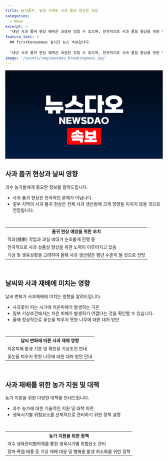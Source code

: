 ```yaml
---
title: 농식품부, 밀양 사례로 사과 품귀 현상은 과장
categories:
  - News
excerpt: >
  "내년 사과 품귀 현상 예측은 과장된 것일 수 있으며, 전국적으로 사과 품질 향상을 위한 작업이 순조롭게 진행 중" 농식품부는 사과 품귀 현상이 지역적 문제라고 설명했으며, 사과꽃에 동서양과풍해가 어렵게 발생했을 뿐, 정상 생육을 위한 기술지도를 실시 중"고 온피해 발생 온도와 정상적인 꽃눈 형성을 위한 기술지도 강화 및 기상 재해 대응을 위한 노력을 진행중" 농식품부 정책브리핑.
feature_text: >
  ## firstkoreanews 실시간 뉴스 속보입니다.

  "내년 사과 품귀 현상 예측은 과장된 것일 수 있으며, 전국적으로 사과 품질 향상을 위한 작업이 순조롭게 진행 중" 농식품부는 사과 품귀 현상이 지역적 문제라고 설명했으며, 사과꽃에 동서양과풍해가 어렵게 발생했을 뿐, 정상 생육을 위한 기술지도를 실시 중"고 온피해 발생 온도와 정상적인 꽃눈 형성을 위한 기술지도 강화 및 기상 재해 대응을 위한 노력을 진행중" 농식품부 정책브리핑.
image: '/assets/img/newsdao_breakingnews.jpg'
---
```


<p><img src="/assets/img/newsdao_breakingnews.jpg" alt="firstkoreanews 속보" /></p>

<h2 data-ke-size="size26">사과 품귀 현상과 날씨 영향</h2>

<p data-ke-size="size16">과수 농가들에게 중요한 정보를 알려드립니다.</p>

<ul>
    <li>사과 품귀 현상은 전국적인 문제가 아닙니다.</li>
    <li>일부 지역의 사과 품귀 현상은 전체 사과 생산량에 크게 영향을 미치지 않을 것으로 전망됩니다.</li>
</ul>

<p data-ke-size="size16">&nbsp;</p>

<table>
    <tbody>
        <tr>
            <td style="text-align: center; height: 17px;"><b>품귀 현상 예방을 위한 조치</b></td>
        </tr>
        <tr>
            <td style="text-align: left; height: 17px;">적과(摘果) 작업과 과실 비대가 순조롭게 진행 중</td>
        </tr>
        <tr>
            <td style="text-align: left; height: 17px;">전국적으로 사과 상품성 향상을 위한 노력이 이루어지고 있음</td>
        </tr>
        <tr>
            <td style="text-align: left; height: 17px;">기상 및 생육상황을 고려하여 올해 사과 생산량은 평년 수준이 될 것으로 전망</td>
        </tr>
    </tbody>
</table>

<p data-ke-size="size16">&nbsp;</p>

<h2 data-ke-size="size26">날씨와 사과 재배에 미치는 영향</h2>

<p data-ke-size="size16">날씨 변화가 사과재배에 미치는 영향을 알려드립니다.</p>

<ul>
    <li>사과꽃이 피는 시기에 저온피해가 발생하는 기온</li>
    <li>일부 기상조건에서는 저온 피해가 발생하기 어렵다는 것을 확인할 수 있습니다.</li>
    <li>올해 정상적으로 꽃눈을 틔우지 못한 나무에 대한 대처 방안</li>
</ul>

<p data-ke-size="size16">&nbsp;</p>

<table>
    <tbody>
        <tr>
            <td style="text-align: center; height: 17px;"><b>날씨 변화에 따른 사과 재배 영향</b></td>
        </tr>
        <tr>
            <td style="text-align: left; height: 17px;">저온피해 발생 기준 및 확인된 기상조건 안내</td>
        </tr>
        <tr>
            <td style="text-align: left; height: 17px;">꽃눈을 틔우지 못한 나무에 대한 대처 방안 안내</td>
        </tr>
    </tbody>
</table>

<p data-ke-size="size16">&nbsp;</p>

<h2 data-ke-size="size26">사과 재배를 위한 농가 지원 및 대책</h2>

<p data-ke-size="size16">농가 지원을 위한 다양한 대책을 안내드립니다.</p>

<ul>
    <li>과수 농가에 대한 기술적인 지원 및 대책 마련</li>
    <li>생육시기별 위험요소를 선제적으로 관리하기 위한 정책 설명</li>
</ul>

<p data-ke-size="size16">&nbsp;</p>

<table>
    <tbody>
        <tr>
            <td style="text-align: center; height: 17px;"><b>농가 지원을 위한 정책</b></td>
        </tr>
        <tr>
            <td style="text-align: left; height: 17px;">과수 생육관리협의체를 통한 생육시기별 위험요소 관리</td>
        </tr>
        <tr>
            <td style="text-align: left; height: 17px;">장마·폭염·태풍 등 기상 재해 대응 및 병해충 발생 최소화를 위한 정책</td>
        </tr>
    </tbody>
</table>

<p data-ke-size="size16">&nbsp;</p>

<p data-ke-size="size16"></p>

